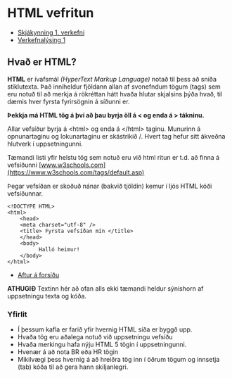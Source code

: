 # HTML vefritun  

* [Skjákynning 1. verkefni](https://gjg.github.io/Vefhonnun/)
* [Verkefnalýsing 1](Verkefni-1.md)

## Hvað er HTML?
 
**HTML** er ívafsmál _(HyperText Markup Language)_  notað til þess að sníða stiklutexta.  Það inniheldur fjöldann allan af svonefndum tögum (tags) sem eru notuð til að merkja á rökréttan hátt hvaða hlutar skjalsins þýða hvað, til dæmis hver fyrsta fyrirsögnin á síðunni er. 

**Þekkja má HTML tög á því að þau byrja öll á   <  og enda á  > tákninu.**

Allar vefsíður byrja á &lt;html> og enda á &lt;/html> taginu.  Munurinn á opnunartaginu og lokunartaginu er skástrikið /.  Hvert tag hefur sitt ákveðna hlutverk í uppsetningunni. 

Tæmandi listi yfir helstu tög sem notuð eru við html ritun er t.d. að finna á vefsíðunni [www.w3schools.com](https://www.w3schools.com/tags/default.asp) 

Þegar vefsíðan er skoðuð nánar (bakvið tjöldin) kemur í  ljós HTML kóði vefsíðunnar. 
 
```
<!DOCTYPE HTML> 
<html>  
	<head>  
	<meta charset="utf-8" /> 
	<title> Fyrsta vefsíðan mín </title>  
	</head>  
	<body>  
	      Halló heimur! 
	</body>  
</html>  

```


* [Aftur á forsíðu](https://github.com/GJG/Vefhonnun)

**ATHUGIÐ** 
Textinn hér að ofan alls ekki tæmandi heldur sýnishorn af uppsetningu texta og kóða.

### Yfirlit

* Í þessum kafla er farið yfir hvernig HTML síða er byggð upp. 
* Hvaða tög eru aðalega notuð við uppsetningu vefsíðu 
* Hvaða merkingu hafa nýju HTML 5 tögin í uppsetningunni.
* Hvenær á að nota BR eða HR tögin 
* Mikilvægi þess hvernig á að hreiðra tög inn í öðrum tögum og innsetja (tab) kóða til að gera hann skiljanlegri.  